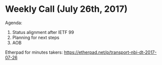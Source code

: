 # Weekly Call (July 26th, 2017)

Agenda:
1) Status alignment after IETF 99
2) Planning for next steps
3) AOB

Etherpad for minutes takers: https://etherpad.net/p/transport-nbi-dt-2017-07-26
